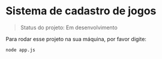 # Sistema de cadastro de jogos

> Status do projeto: Em desenvolvimento

Para rodar esse projeto na sua máquina, por favor digite:

```
node app.js
```

          
